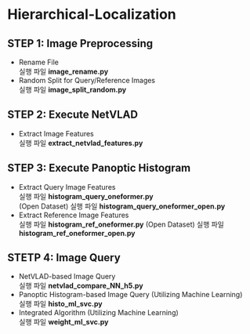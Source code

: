 # Hierarchical-Localization

## STEP 1: Image Preprocessing  
- Rename File  
실행 파일 **image_rename.py**  
- Random Split for Query/Reference Images  
실행 파일 **image_split_random.py**

## STEP 2: Execute NetVLAD
- Extract Image Features  
실행 파일 **extract_netvlad_features.py**

## STEP 3: Execute Panoptic Histogram
- Extract Query Image Features  
실행 파일 **histogram_query_oneformer.py**  
(Open Dataset) 실행 파일 **histogram_query_oneformer_open.py**  
- Extract Reference Image Features  
실행 파일 **histogram_ref_oneformer.py**
(Open Dataset) 실행 파일 **histogram_ref_oneformer_open.py**

## STETP 4: Image Query
- NetVLAD-based Image Query  
실행 파일 **netvlad_compare_NN_h5.py**
- Panoptic Histogram-based Image Query (Utilizing Machine Learning)  
실행 파일 **histo_ml_svc.py**
- Integrated Algorithm (Utilizing Machine Learning)  
실행 파일 **weight_ml_svc.py**

